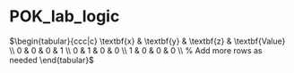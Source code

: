 # POK_lab_logic
$\begin{tabular}{ccc|c}
\textbf{x} & \textbf{y} & \textbf{z} & \textbf{Value} \\
0 & 0 & 0 & 1 \\
0 & 1 & 0 & 0 \\
1 & 0 & 0 & 0 \\
% Add more rows as needed
\end{tabular}$
